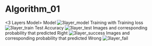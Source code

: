 # Algorithm_01
<3 Layers Model>
Model
![3layer_model](https://user-images.githubusercontent.com/33649903/121001542-5b0d9180-c7c6-11eb-96fd-6516061dd797.PNG)
Training with Training loss
![3layer_train](https://user-images.githubusercontent.com/33649903/121001545-5ba62800-c7c6-11eb-89c2-13043992361d.PNG)
Test Accuracy
![3layer_test](https://user-images.githubusercontent.com/33649903/121001548-5c3ebe80-c7c6-11eb-84a6-84ca1948a237.PNG)
Images and corresponding probability that predicted Right
![3layer_success](https://user-images.githubusercontent.com/33649903/121001552-5c3ebe80-c7c6-11eb-89f8-d110d8def3cd.PNG)
Images and corresponding probability that predicted Wrong
![3layer_fail](https://user-images.githubusercontent.com/33649903/121001553-5cd75500-c7c6-11eb-9867-29c66f54708f.PNG)

